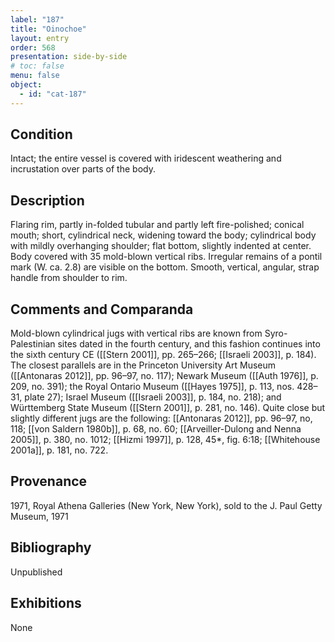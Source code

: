 ```yaml
---
label: "187"
title: "Oinochoe"
layout: entry
order: 568
presentation: side-by-side
# toc: false
menu: false
object:
  - id: "cat-187"
---
```


## Condition

Intact; the entire vessel is covered with iridescent weathering and incrustation over parts of the body.

## Description

Flaring rim, partly in-folded tubular and partly left fire-polished; conical mouth; short, cylindrical neck, widening toward the body; cylindrical body with mildly overhanging shoulder; flat bottom, slightly indented at center. Body covered with 35 mold-blown vertical ribs. Irregular remains of a pontil mark (W. ca. 2.8) are visible on the bottom. Smooth, vertical, angular, strap handle from shoulder to rim.

## Comments and Comparanda

Mold-blown cylindrical jugs with vertical ribs are known from Syro-Palestinian sites dated in the fourth century, and this fashion continues into the sixth century CE ([[Stern 2001]], pp. 265–266; [[Israeli 2003]], p. 184). The closest parallels are in the Princeton University Art Museum ([[Antonaras 2012]], pp. 96–97, no. 117); Newark Museum ([[Auth 1976]], p. 209, no. 391); the Royal Ontario Museum ([[Hayes 1975]], p. 113, nos. 428–31, plate 27); Israel Museum ([[Israeli 2003]], p. 184, no. 218); and Württemberg State Museum ([[Stern 2001]], p. 281, no. 146). Quite close but slightly different jugs are the following: [[Antonaras 2012]], pp. 96–97, no, 118; [[von Saldern 1980b]], p. 68, no. 60; [[Arveiller-Dulong and Nenna 2005]], p. 380, no. 1012; [[Hizmi 1997]], p. 128, 45\*, fig. 6:18; [[Whitehouse 2001a]], p. 181, no. 722.

## Provenance

1971, Royal Athena Galleries (New York, New York), sold to the J. Paul Getty Museum, 1971

## Bibliography

Unpublished

## Exhibitions

None